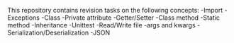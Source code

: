 This repository contains revision tasks on the following concepts:
-Import
-Exceptions
-Class
-Private attribute
-Getter/Setter
-Class method
-Static method
-Inheritance
-Unittest
-Read/Write file
-args and kwargs
-Serialization/Deserialization
-JSON